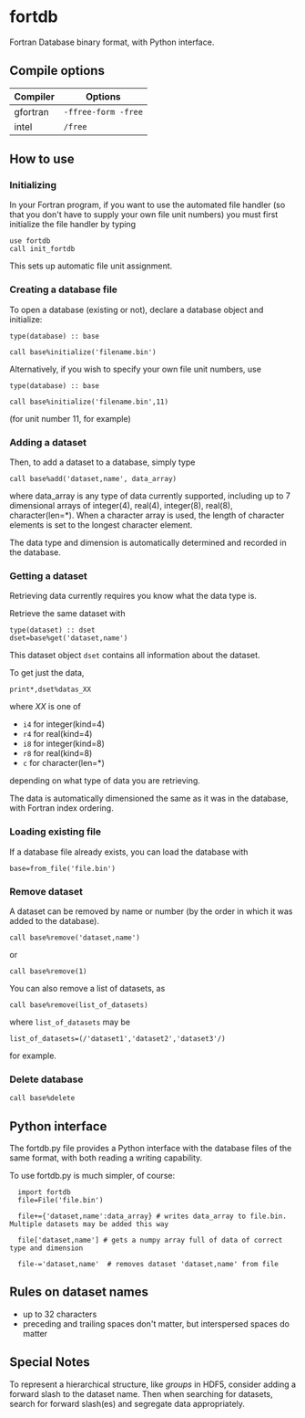 # fortdb
Fortran Database binary format, with Python interface.


## Compile options

| Compiler |  Options |
| --- | --- |
| gfortran | `-ffree-form -free` |
| intel | `/free` |
  

## How to use

### Initializing

In your Fortran program, if you want to use the automated file handler (so that you don't have to supply your own file unit numbers) you must first initialize the file handler by typing

```
use fortdb
call init_fortdb
```

This sets up automatic file unit assignment.

### Creating a database file

To open a database (existing or not), declare a database object and initialize:

```
type(database) :: base

call base%initialize('filename.bin')
```

Alternatively, if you wish to specify your own file unit numbers, use

```
type(database) :: base

call base%initialize('filename.bin',11)
```

(for unit number 11, for example)


### Adding a dataset

Then, to add a dataset to a database, simply type

```
call base%add('dataset,name', data_array)
```
where data_array is any type of data currently supported, including up to 7 dimensional arrays of integer(4), real(4), integer(8), real(8), character(len=*). When a character array is used, the length of character elements is set to the longest character element.

The data type and dimension is automatically determined and recorded in the database.

### Getting a dataset

Retrieving data currently requires you know what the data type is. 

Retrieve the same dataset with

```
type(dataset) :: dset
dset=base%get('dataset,name')
```

This dataset object `dset` contains all information about the dataset. 

To get just the data,

```
print*,dset%datas_XX
```

where *XX* is one of

- `i4` for integer(kind=4)
- `r4` for real(kind=4)
- `i8` for integer(kind=8)
- `r8` for real(kind=8)
- `c`  for character(len=*)

depending on what type of data you are retrieving.

The data is automatically dimensioned the same as it was in the database, with Fortran index ordering.

### Loading existing file

If a database file already exists, you can load the database with

```
base=from_file('file.bin')
```

### Remove dataset

A dataset can be removed by name or number (by the order in which it was added to the database).

`call base%remove('dataset,name')`

or

`call base%remove(1)`

You can also remove a list of datasets, as

`call base%remove(list_of_datasets)`

where `list_of_datasets` may be

`list_of_datasets=(/'dataset1','dataset2','dataset3'/)`

for example.

### Delete database

`call base%delete`

## Python interface

The fortdb.py file provides a Python interface with the database files of the same format, with both reading a writing capability. 

To use fortdb.py is much simpler, of course:

```
  import fortdb
  file=File('file.bin')

  file+={'dataset,name':data_array} # writes data_array to file.bin. Multiple datasets may be added this way

  file['dataset,name'] # gets a numpy array full of data of correct type and dimension

  file-='dataset,name'  # removes dataset 'dataset,name' from file

```

## Rules on dataset names

 - up to 32 characters
 - preceding and trailing spaces don't matter, but interspersed spaces do matter


## Special Notes
To represent a hierarchical structure, like *groups* in HDF5, consider adding a forward slash to the dataset name. Then when searching for datasets, search for forward slash(es) and segregate data appropriately.
